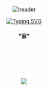 <div align="center">
  
![header](https://capsule-render.vercel.app/api?type=wave&color=gradient&height=200&section=header&text=家&fontSize=90&fontColor=333333)


  
  <!-- Title Typing Effect -->
<a href="https://git.io/typing-svg"><img src="https://readme-typing-svg.demolab.com?font=Lobster&color=58A6FF&size=35&pause=1000&center=true&vCenter=true&random=false&width=435&lines=Hello%2C+We+are+家;We+are+Best+Team" alt="Typing SVG" /></a>
<div align="center">  
  <h4>"家"</h4>
</div>

<div align="center">  
<!--   <img src="https://i.ibb.co/1G2WbsG/2.png" alt="2" border="0"> -->
</div>
<br>
<div align="center">
  <table>
    <tr>
<!--       <td><img src="https://i.ibb.co/YQfp1x9/image.png" alt="image" border="0"></td>
      <td><img src="https://i.ibb.co/zhx0BD8/image.png" alt="image" border="0"></td>
      <td><img src="https://i.ibb.co/g9mS2t3/image.png" alt="image" border="0"></td>
      <td><img src="https://i.ibb.co/KFvWRzJ/image.png" alt="image" border="0"></td> -->
    </tr>
    <tr colspan="2">
<!--       <td></td>
      <td></td>
      <td></td>
      <td></td> -->
    </tr>
  </table>
</div>

<br>
<br>
<!-- Footer banner -->
<img src="https://capsule-render.vercel.app/api?type=rect&color=0:E34C26,10:DA5B0B,30:C6538C,75:3572A5,100:A371F7&height=40&section=footer&text=&fontSize=0"/>
</div>
